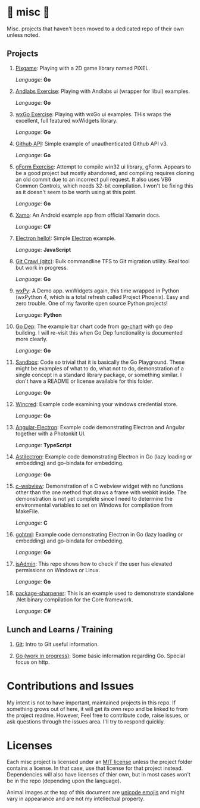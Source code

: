 # &#x1F984; misc &#x1F432;

Misc. projects that haven't been moved to a dedicated repo of their own unless noted.

## Projects

 1. [Pixgame](./pixgame/README.md): Playing with a 2D game library named PIXEL.

    *Language:* **Go**
 
 2. [Andlabs Exercise](./andlabsEx/README.md): Playing with Andlabs ui (wrapper for libui) examples.

    *Language:* **Go**

 3. [wxGo Exercise](./wxEg/README.md): Playing with wxGo ui examples. THis wraps the excellent, full featured wxWidgets library.

    *Language:* **Go**

 4. [Github API](./github/README.md): Simple example of unauthenticated Github API v3.

    *Language:* **Go**

 5. [gForm Exercise](./gformEx/README.md): Attempt to compile win32 ui library, gForm. Appears to be a good project but mostly abandoned, and compiling requires cloning an old commit due to an incorrect pull request. It also uses VB6 Common Controls, which needs 32-bit compilation. I won't be fixing this as it doesn't seem to be worth using at this point.

    *Language:* **Go**

 6. [Xamo](./Xamo/README.md): An Android example app from official Xamarin docs.

    *Language:* **C#**

 7. [Electron hello!](./electron-hello/README.md): Simple [Electron](https://electron.atom.io/) example.

    *Language:* **JavaScript**

 8. [Git Crawl (gitc)](./gitc/README.md): Bulk commandline TFS to Git migration utility. Real tool but work in progress.

    *Language:* **Go**

 9. [wxPy](./wxPy/README.md): A Demo app. wxWidgets again, this time wrapped in Python (wxPython 4, which is a total refresh called Project Phoenix). Easy and zero trouble. One of my favorite open source Python projects!

    *Language:* **Python**

10. [Go Dep](./go-dep-example/README.md): The example bar chart code from [go-chart](https://github.com/wcharczuk/go-chart) with go dep building. I will re-visit this when Go Dep functionality is documented more clearly.

    *Language:* **Go**

11. [Sandbox](./sandbox): Code so trivial that it is basically the Go Playground. These might be examples of what to do, what not to do, demonstration of a single concept in a standard library package, or something similar. I don't have a README or license available for this folder.

    *Language:* **Go**

11. [Wincred](./wincred): Example code examining your windows credential store.

    *Language:* **Go**

11. [Angular-Electron](./angular-electron/README.md): Example code demonstrating Electron and Angular together with a Photonkit UI.

    *Language:* **TypeScript**

11. [Astilectron](./astilectron-eg): Example code demonstrating Electron in Go (lazy loading or embedding) and go-bindata for embedding.

    *Language:* **Go**

11. [c-webview](./c-webview/README.md): Demonstration of a C webview widget with no functions other than the one method that draws a frame with webkit inside. The demonstration is not yet complete since I need to determine the environmental variables to set on Windows for compilation from MakeFile.

    *Language:* **C**

11. [gohtml](./gohtml/README.md): Example code demonstrating Electron in Go (lazy loading or embedding) and go-bindata for embedding.

    *Language:* **Go**

11. [isAdmin](./isAdmin/README.md): This repo shows how to check if the user has elevated permissions on Windows or Linux.

    *Language:* **Go**

11. [package-sharpener](./package-sharpener/README.md): This is an example used to demonstrate standalone .Net binary compilation for the Core framework.

    *Language*: **C#**

## Lunch and Learns / Training

 1. [Git](./git-LnL/README.md): Intro to Git useful information.

 2. [Go (work in progress)](./Go-LnL/README.md): Some basic information regarding Go. Special focus on http.

# Contributions and Issues

My intent is not to have important, maintained projects in this repo. If something grows out of here, it will get its own repo and be linked to from the project readme. However, Feel free to contribute code, raise issues, or ask questions through the issues area. I'll try to respond quickly.

# Licenses

Each misc project is licensed under an [MIT license](./LICENSE) unless the project folder contains a license. In that case, use that license for that project instead. Dependencies will also have licenses of thier own, but in most cases won't be in the repo (depending upon the language).

Animal images at the top of this document are [unicode emojis](http://www.alt-codes.net/animal-symbols.php) and might vary in appearance and are not my intellectual property.
